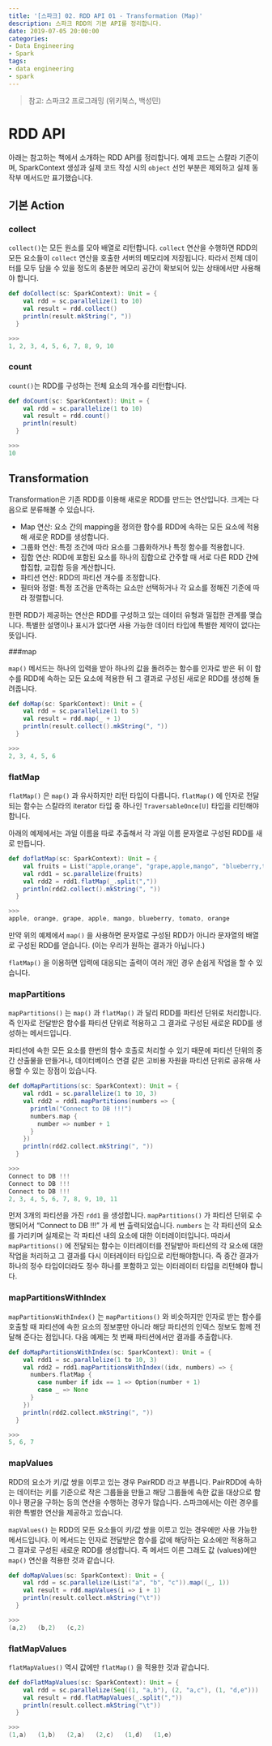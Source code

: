 ```yaml
---
title: '[스파크] 02. RDD API 01 - Transformation (Map)'
description: 스파크 RDD의 기본 API를 정리합니다.
date: 2019-07-05 20:00:00
categories:
- Data Engineering
- Spark
tags:
- data engineering
- spark
---
```


> 참고: 스파크2 프로그래밍 (위키북스, 백성민)
>



# RDD API

아래는 참고하는 책에서 소개하는 RDD API를 정리합니다. 예제 코드는 스칼라 기준이며, SparkContext 생성과 실제 코드 작성 시의 `object` 선언 부분은 제외하고 실제 동작부 메서드만 표기했습니다.



## 기본 Action

### collect

`collect()`는 모든 원소를 모아 배열로 리턴합니다. `collect` 연산을 수행하면 RDD의 모든 요소들이 `collect` 연산을 호출한 서버의 메모리에 저장됩니다. 따라서 전체 데이터를 모두 담을 수 있을 정도의 충분한 메모리 공간이 확보되어 있는 상태에서만 사용해야 합니다.

```scala
def doCollect(sc: SparkContext): Unit = {
    val rdd = sc.parallelize(1 to 10)
    val result = rdd.collect()
    println(result.mkString(", "))
  }

>>> 
1, 2, 3, 4, 5, 6, 7, 8, 9, 10
```



### count

`count()`는 RDD를 구성하는 전체 요소의 개수를 리턴합니다.

```scala
def doCount(sc: SparkContext): Unit = {
    val rdd = sc.parallelize(1 to 10)
    val result = rdd.count()
    println(result)
  }

>>> 
10
```



## Transformation

Transformation은 기존 RDD를 이용해 새로운 RDD를 만드는 연산입니다. 크게는 다음으로 분류해볼 수 있습니다.

- Map 연산: 요소 간의 mapping을 정의한 함수를 RDD에 속하는 모든 요소에 적용해 새로운 RDD를 생성합니다.
- 그룹화 연산: 특정 조건에 따라 요소를 그룹화하거나 특정 함수를 적용합니다.
- 집합 연산: RDD에 포함된 요소를 하나의 집합으로 간주할 때 서로 다른 RDD 간에 합집합, 교집합 등을 계산합니다.
- 파티션 연산: RDD의 파티션 개수를 조정합니다.
- 필터와 정렬: 특정 조건을 만족하는 요소만 선택하거나 각 요소를 정해진 기준에 따라 정렬합니다.

한편 RDD가 제공하는 연산은 RDD를 구성하고 있는 데이터 유형과 밀접한 관계를 맺습니다. 특별한 설명이나 표시가 없다면 사용 가능한 데이터 타입에 특별한 제약이 없다는 뜻입니다.



###map

`map()` 메서드는 하나의 입력을 받아 하나의 값을 돌려주는 함수를 인자로 받은 뒤 이 함수를 RDD에 속하는 모든 요소에 적용한 뒤 그 결과로 구성된 새로운 RDD를 생성해 돌려줍니다.

```scala
def doMap(sc: SparkContext): Unit = {
    val rdd = sc.parallelize(1 to 5)
    val result = rdd.map(_ + 1)
    println(result.collect().mkString(", "))
  }

>>> 
2, 3, 4, 5, 6
```



### flatMap

`flatMap()` 은 `map()` 과 유사하지만 리턴 타입이 다릅니다. `flatMap()` 에 인자로 전달되는 함수는 스칼라의 iterator 타입 중 하나인 `TraversableOnce[U]` 타입을 리턴해야합니다.

아래의 예제에서는 과일 이름을 따로 추출해서 각 과일 이름 문자열로 구성된 RDD를 새로 만듭니다.

```scala
def doflatMap(sc: SparkContext): Unit = {
    val fruits = List("apple,orange", "grape,apple,mango", "blueberry,tomato,orange")
    val rdd1 = sc.parallelize(fruits)
    val rdd2 = rdd1.flatMap(_.split(","))
    println(rdd2.collect().mkString(", "))
  }

>>> 
apple, orange, grape, apple, mango, blueberry, tomato, orange
```

만약 위의 예제에서 `map()` 을 사용하면 문자열로 구성된 RDD가 아니라 문자열의 배열로 구성된 RDD를 얻습니다. (이는 우리가 원하는 결과가 아닙니다.)

`flatMap()` 을 이용하면 입력에 대응되는 출력이 여러 개인 경우 손쉽게 작업을 할 수 있습니다.



### mapPartitions

`mapPartitions()` 는 `map()` 과 `flatMap()` 과 달리 RDD를 파티션 단위로 처리합니다. 즉 인자로 전달받은 함수를 파티션 단위로 적용하고 그 결과로 구성된 새로운 RDD를 생성하는 메서드입니다.

파티션에 속한 모든 요소를 한번의 함수 호출로 처리할 수 있기 때문에 파티션 단위의 중간 산출물을 만들거나, 데이터베이스 연결 같은 고비용 자원을 파티션 단위로 공유해 사용할 수 있는 장점이 있습니다.

```scala
def doMapPartitions(sc: SparkContext): Unit = {
    val rdd1 = sc.parallelize(1 to 10, 3)
    val rdd2 = rdd1.mapPartitions(numbers => {
      println("Connect to DB !!!")
      numbers.map {
        number => number + 1
      }
    })
    println(rdd2.collect.mkString(", "))
  }

>>>
Connect to DB !!!
Connect to DB !!!
Connect to DB !!!
2, 3, 4, 5, 6, 7, 8, 9, 10, 11
```

먼저 3개의 파티션을 가진 `rdd1` 을 생성합니다. `mapPartitions()` 가 파티션 단위로 수행되어서 “Connect to DB !!!” 가 세 번 출력되었습니다. `numbers` 는 각 파티션의 요소를 가리키며 실제로는 각 파티션 내의 요소에 대한 이터레이터입니다. 따라서 `mapPartitions()` 에 전달되는 함수는 이터레이터를 전달받아 파티션의 각 요소에 대한 작업을 처리하고 그 결과를 다시 이터레이터 타입으로 리턴해야합니다. 즉 중간 결과가 하나의 정수 타입이더라도 정수 하나를 포함하고 있는 이터레이터 타입을 리턴해야 합니다.



### mapPartitionsWithIndex

`mapPartitionsWithIndex()` 는 `mapPartitions()` 와 비슷하지만 인자로 받는 함수를 호출할 때 파티션에 속한 요소의 정보뿐만 아니라 해당 파티션의 인덱스 정보도 함께 전달해 준다는 점입니다. 다음 예제는 첫 번째 파티션에서만 결과를 추출합니다.

```scala
def doMapPartitionsWithIndex(sc: SparkContext): Unit = {
    val rdd1 = sc.parallelize(1 to 10, 3)
    val rdd2 = rdd1.mapPartitionsWithIndex((idx, numbers) => {
      numbers.flatMap {
        case number if idx == 1 => Option(number + 1)
        case _ => None
      }
    })
    println(rdd2.collect.mkString(", "))
  }

>>>
5, 6, 7
```



### mapValues

RDD의 요소가 키/값 쌍을 이루고 있는 경우 PairRDD 라고 부릅니다. PairRDD에 속하는 데이터는 키를 기준으로 작은 그룹들을 만들고 해당 그룹들에 속한 값을 대상으로 함이나 평균을 구하는 등의 연산을 수행하는 경우가 많습니다. 스파크에서는 이런 경우를 위한 특별한 연산을 제공하고 있습니다.

`mapValues()` 는 RDD의 모든 요소들이 키/값 쌍을 이루고 있는 경우에만 사용 가능한 메서드입니다. 이 메서드는 인자로 전달받은 함수를 값에 해당하는 요소에만 적용하고 그 결과로 구성된 새로운 RDD를 생성합니다. 즉 메서드 이른 그래도 값 (values)에만 `map()` 연산을 적용한 것과 같습니다.

```scala
def doMapValues(sc: SparkContext): Unit = {
    val rdd = sc.parallelize(List("a", "b", "c")).map((_, 1))
    val result = rdd.mapValues(i => i + 1)
    println(result.collect.mkString("\t"))
  }

>>> 
(a,2)	(b,2)	(c,2)
```



### flatMapValues

`flatMapValues()` 역시 값에만 `flatMap()` 을 적용한 것과 같습니다.

```scala
def doFlatMapValues(sc: SparkContext): Unit = {
    val rdd = sc.parallelize(Seq((1, "a,b"), (2, "a,c"), (1, "d,e")))
    val result = rdd.flatMapValues(_.split(","))
    println(result.collect.mkString("\t"))
  }

>>>
(1,a)	(1,b)	(2,a)	(2,c)	(1,d)	(1,e)
```




